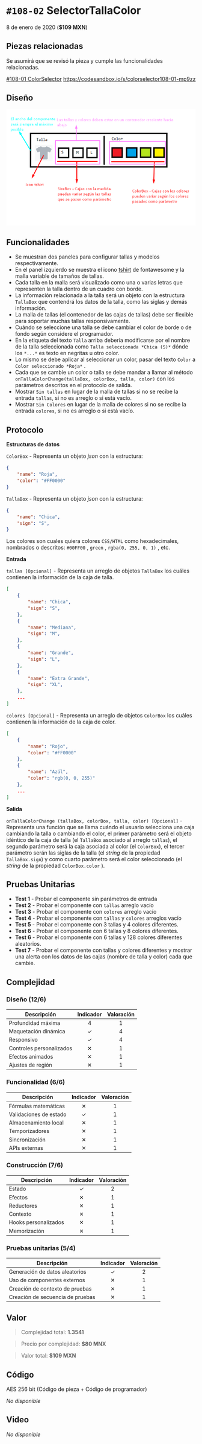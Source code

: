 # `#108-02` SelectorTallaColor 

8 de enero de 2020 (**$109 MXN**)

## Piezas relacionadas

Se asumirá que se revisó la pieza y cumple las funcionalidades relacionadas.

[#108-01 ColorSelector](../all/%23108-01--ColorSelector.md) https://codesandbox.io/s/colorselector108-01-mp9zz

## Diseño

![diseño de la pieza](../all/@108-02.d1.png)

## Funcionalidades

* Se muestran dos paneles para configurar tallas y modelos respectivamente.
* En el panel izquierdo se muestra el icono [tshirt](https://fontawesome.com/icons/tshirt?style=solid) de fontawesome y la malla variable de tamaños de tallas.
* Cada talla en la malla será visualizado como una o varias letras que representen la talla dentro de un cuadro con borde.
* La información relacionada a la talla será un objeto con la estructura `TallaBox` que contendrá los datos de la talla, como las siglas y demás información.
* La malla de tallas (el contenedor de las cajas de tallas) debe ser flexible para soportar muchas tallas responsivamente.
* Cuándo se seleccione una talla se debe cambiar el color de borde o de fondo según considere el programador.
* En la etiqueta del texto `Talla` arriba debería modificarse por el nombre de la talla seleccionada como `Talla seleccionada *Chica (S)*` dónde los `*...*` es texto en negritas u otro color.
* Lo mismo se debe aplicar al seleccionar un color, pasar del texto `Color` a `Color seleccionado *Roja*` .
* Cada que se cambie un color o talla se debe mandar a llamar al método `onTallaColorChange(tallaBox, colorBox, talla, color)` con los parámetros descritos en el protocolo de salida.
* Mostrar `Sin tallas` en lugar de la malla de tallas si no se recibe la entrada `tallas`, si no es arreglo o si está vacío.
* Mostrar `Sin Colores` en lugar de la malla de colores si no se recibe la entrada `colores`, si no es arreglo o si está vacío.

## Protocolo

__Estructuras de datos__

`ColorBox` - Representa un objeto _json_ con la estructura:

``` json
{
    "name": "Roja",
    "color": "#FF0000"
}
```

`TallaBox` - Representa un objeto _json_ con la estructura:

``` json
{
    "name": "Chica",
    "sign": "S",
}
```

Los colores son cuales quiera colores `CSS/HTML` como hexadecimales, nombrados o descritos: `#00FF00` , `green` , `rgba(0, 255, 0, 1)` , etc.

__Entrada__

`tallas [Opcional]` - Representa un arreglo de objetos `TallaBox` los cuáles contienen la información de la caja de talla.

``` json
[
    {
        "name": "Chica",
        "sign": "S",
    },
    {
        "name": "Mediana",
        "sign": "M",
    },
    {
        "name": "Grande",
        "sign": "L",
    },
    {
        "name": "Extra Grande",
        "sign": "XL",
    },
    ...
]
```

`colores [Opcional]` - Representa un arreglo de objetos `ColorBox` los cuáles contienen la información de la caja de color.

``` json
[
    {
        "name": "Rojo",
        "color": "#FF0000"
    },
    {
        "name": "Azúl",
        "color": "rgb(0, 0, 255)"
    },
    ...
]
```

__Salida__

`onTallaColorChange (tallaBox, colorBox, talla, color) [Opcional]` - Representa una función que se llama cuándo el usuario selecciona una caja cambiando la talla o cambiando el color, el primer parámetro será el objeto idéntico de la caja de talla (el `TallaBox` asociado al arreglo `tallas`), el segundo parámetro será la caja asociada al color (el `ColorBox`), el tercer parámetro serán las siglas de la talla (el _string_ de la propiedad `TallaBox.sign`) y como cuarto parámetro será el color seleccionado (el _string_ de la propiedad `ColorBox.color` ).

## Pruebas Unitarias

* __Test 1__ - Probar el componente sin parámetros de entrada
* __Test 2__ - Probar el componente con `tallas` arreglo vacío
* __Test 3__ - Probar el componente con `colores` arreglo vacío
* __Test 4__ - Probar el componente con `tallas` y `colores` arreglos vacío
* __Test 5__ - Probar el componente con 3 tallas y 4 colores diferentes.
* __Test 6__ - Probar el componente con 6 tallas y 8 colores diferentes.
* __Test 6__ - Probar el componente con 6 tallas y 128 colores diferentes aleatorios.
* __Test 7__ - Probar el componente con tallas y colores diferentes y mostrar una alerta con los datos de las cajas (nombre de talla y color) cada que cambie.

## Complejidad

### __Diseño__ (12/6)

| Descripción | Indicador | Valoración |
| --- | :-: | :-: |
| Profundidad máxima | 4 | 1 |
| Maquetación dinámica | &#x2713; | 4 |
| Responsivo | &#x2713; | 4 |
| Controles personalizados | &#x2715; | 1 |
| Efectos animados | &#x2715; | 1 |
| Ajustes de región  | &#x2715; | 1 |

### __Funcionalidad__ (6/6)

| Descripción | Indicador | Valoración |
| --- | :-: | :-: |
| Fórmulas matemáticas | &#x2715; | 1 |
| Validaciones de estado | &#x2713; | 1 |
| Almacenamiento local | &#x2715; | 1 |
| Temporizadores | &#x2715; | 1 |
| Sincronización | &#x2715; | 1 |
| APIs externas | &#x2715; | 1 |

### __Construcción__ (7/6)

| Descripción | Indicador | Valoración |
| --- | :-: | :-: |
| Estado | &#x2713; | 2 |
| Efectos | &#x2715; | 1 |
| Reductores | &#x2715; | 1 |
| Contexto | &#x2715; | 1 |
| Hooks personalizados | &#x2715; | 1 |
| Memorización | &#x2715; | 1 |

### __Pruebas unitarias__ (5/4)

| Descripción | Indicador | Valoración |
| --- | :-: | :-: |
| Generación de datos aleatorios | &#x2713; | 2 |
| Uso de componentes externos | &#x2715; | 1 |
| Creación de contexto de pruebas | &#x2715; | 1 |
| Creación de secuencia de pruebas | &#x2715; | 1 |

## Valor

> Complejidad total: **1.3541**

> Precio por complejidad: **$80 MNX**

> Valor total: **$109 MXN**

## Código

AES 256 bit (Código de pieza + Código de programador)

_No disponible_

## Video

_No disponible_